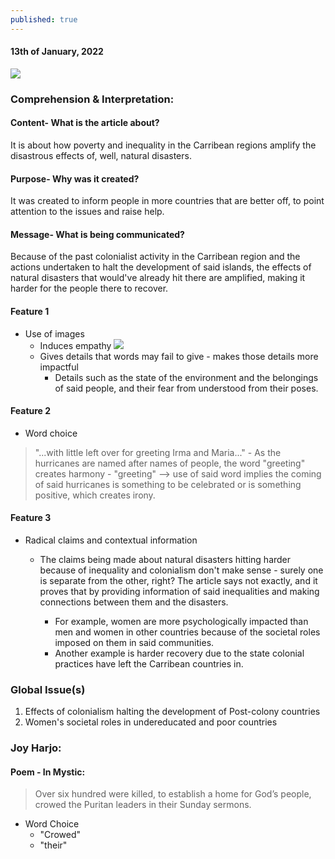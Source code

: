 ```yaml
---
published: true
---
```

#### 13th of January, 2022

![](https://images.theconversation.com/files/186488/original/file-20170918-30571-o9av6o.jpg?ixlib=rb-1.1.0&q=45&auto=format&w=600&h=482&fit=crop&dpr=1)

### Comprehension & Interpretation: 

#### Content- What is the article about? 

It is about how poverty and inequality in the Carribean regions amplify the disastrous effects of, well, natural disasters.

#### Purpose- Why was it created?


It was created to inform people in more countries that are better off, to point attention to the issues and raise help.

#### Message- What is being communicated?

Because of the past colonialist activity in the Carribean region and the actions undertaken to halt the development of said islands, the effects of natural disasters that would've already hit there are amplified, making it harder for the people there to recover.
    
#### Feature 1

- Use of images 
	- Induces empathy
    ![](https://images.theconversation.com/files/186841/original/file-20170920-16445-11lhmre.jpg?ixlib=rb-1.1.0&q=45&auto=format&w=600&h=400&fit=crop&dpr=1)
    - Gives details that words may fail to give - makes those details more impactful
    	- Details such as the state of the environment and the belongings of said people, and their fear from understood from their poses.

#### Feature 2

- Word choice
> "...with little left over for greeting Irma and Maria..."
	- As the hurricanes are named after names of people, the word "greeting" creates harmony 
	- "greeting" --> use of said word implies the coming of said hurricanes is something to be celebrated or is something positive, which creates irony.

#### Feature 3

- Radical claims and contextual information 
	- The claims being made about natural disasters hitting harder because of inequality and colonialism don't make sense - surely one is separate from the other, right? The article says not exactly, and it proves that by providing information of said inequalities and making connections between them and the disasters.
    
    	- For example, women are more psychologically impacted than men and women in other countries because of the societal roles imposed on them in said communities.
        - Another example is harder recovery due to the state colonial practices have left the Carribean countries in.


### Global Issue(s)
1. Effects of colonialism halting the development of Post-colony countries
2. Women's societal roles in undereducated and poor countries

### Joy Harjo:

#### Poem - In Mystic:
> Over six hundred were killed, to establish a home for God’s
people, crowed the Puritan leaders in their Sunday
sermons.

- Word Choice
	- "Crowed"
    - "their"
